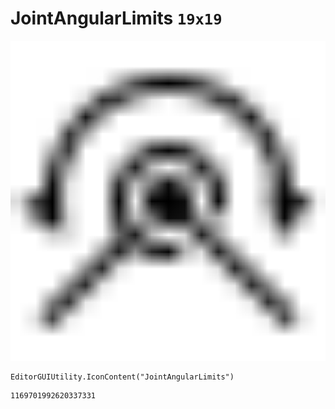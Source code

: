 # JointAngularLimits `19x19`
<img src="/img/JointAngularLimits.png" width=512 height=512>

``` CSharp
EditorGUIUtility.IconContent("JointAngularLimits")
```
```
1169701992620337331
```
